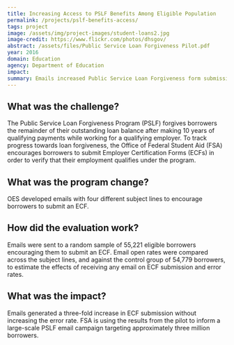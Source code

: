 ```yaml
---
title: Increasing Access to PSLF Benefits Among Eligible Population
permalink: /projects/pslf-benefits-access/
tags: project
image: /assets/img/project-images/student-loans2.jpg
image-credit: https://www.flickr.com/photos/dhsgov/
abstract: /assets/files/Public Service Loan Forgiveness Pilot.pdf
year: 2016
domain: Education
agency: Department of Education
impact:
summary: Emails increased Public Service Loan Forgiveness form submissios three-fold without increasing the error rate.
---
```

## What was the challenge?

The Public Service Loan Forgiveness Program (PSLF) forgives borrowers the remainder of their outstanding loan balance after making 10 years of qualifying payments while working for a qualifying employer. To track progress towards loan forgiveness, the Office of Federal Student Aid (FSA) encourages borrowers to submit Employer Certification Forms (ECFs) in order to verify that their employment qualifies under the program.

## What was the program change?

OES developed emails with four different subject lines to encourage borrowers to submit an ECF.

## How did the evaluation work?

Emails were sent to a random sample of 55,221 eligible borrowers encouraging them to submit an ECF. Email open rates were compared across the subject lines, and against the control group of 54,779 borrowers, to estimate the effects of receiving any email on ECF submission and error rates.

## What was the impact?

Emails generated a three-fold increase in ECF submission without increasing the error rate. FSA is using the results from the pilot to inform a large-scale PSLF email campaign targeting approximately three million borrowers.

